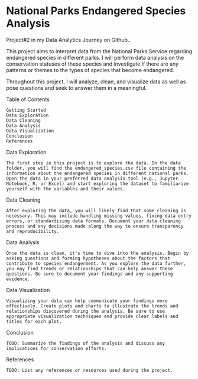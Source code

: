 # National Parks Endangered Species Analysis
Project#2 in my Data Analytics Journey on Github..

This project aims to interpret data from the National Parks Service regarding endangered species in different parks. I will perform data analysis on the conservation statuses of these species and investigate if there are any patterns or themes to the types of species that become endangered.

Throughout this project, I will analyze, clean, and visualize data as well as pose questions and seek to answer them in a meaningful.

Table of Contents

    Getting Started
    Data Exploration
    Data Cleaning
    Data Analysis
    Data Visualization
    Conclusion
    References

Data Exploration

    The first step in this project is to explore the data. In the data folder, you will find the endangered_species.csv file containing the information about the endangered species in different national parks. Open the data in your preferred data analysis tool (e.g., Jupyter Notebook, R, or Excel) and start exploring the dataset to familiarize yourself with the variables and their values.

Data Cleaning

    After exploring the data, you will likely find that some cleaning is necessary. This may include handling missing values, fixing data entry errors, or standardizing data formats. Document your data cleaning process and any decisions made along the way to ensure transparency and reproducibility.

Data Analysis

    Once the data is clean, it's time to dive into the analysis. Begin by asking questions and forming hypotheses about the factors that contribute to species endangerment. As you explore the data further, you may find trends or relationships that can help answer these questions. Be sure to document your findings and any supporting evidence.

Data Visualization

    Visualizing your data can help communicate your findings more effectively. Create plots and charts to illustrate the trends and relationships discovered during the analysis. Be sure to use appropriate visualization techniques and provide clear labels and titles for each plot.

Conclusion

    TODO: Summarize the findings of the analysis and discuss any implications for conservation efforts.

References

    TODO: List any references or resources used during the project.


